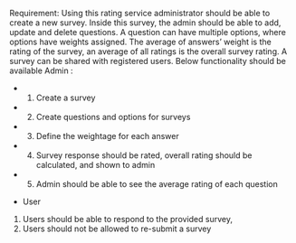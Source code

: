 Requirement:
Using this rating service administrator should be able to create a new survey.
Inside this survey, the admin should be able to add, update and delete questions.
A question can have multiple options, where options have weights assigned.
The average of answers’ weight is the rating of the survey, an average of all ratings is the overall survey rating.
A survey can be shared with registered users.
Below functionality should be available Admin :
* 1. Create a survey
* 2. Create questions and options for surveys
* 3. Define the weightage for each answer
* 4. Survey response should be rated, overall rating should be calculated, and shown to admin
* 5. Admin should be able to see the average rating of each question

* User
1. Users should be able to respond to the provided survey,
2. Users should not be allowed to re-submit a survey
